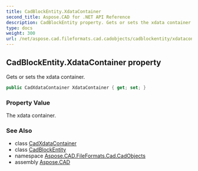 ```yaml
---
title: CadBlockEntity.XdataContainer
second_title: Aspose.CAD for .NET API Reference
description: CadBlockEntity property. Gets or sets the xdata container
type: docs
weight: 300
url: /net/aspose.cad.fileformats.cad.cadobjects/cadblockentity/xdatacontainer/
---
```

## CadBlockEntity.XdataContainer property

Gets or sets the xdata container.

```csharp
public CadXdataContainer XdataContainer { get; set; }
```

### Property Value

The xdata container.

### See Also

* class [CadXdataContainer](../../cadxdatacontainer/)
* class [CadBlockEntity](../)
* namespace [Aspose.CAD.FileFormats.Cad.CadObjects](../../cadblockentity/)
* assembly [Aspose.CAD](../../../)


